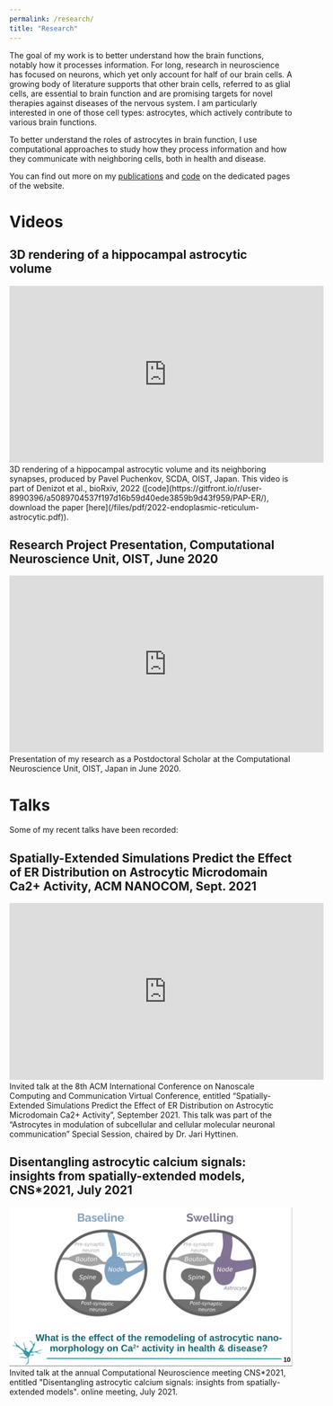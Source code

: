 ```yaml
---
permalink: /research/
title: "Research"
---
```

The goal of my work is to better understand how the brain functions, notably how it processes information. For long, research in neuroscience has focused on neurons, which yet only account for half of our brain cells. A growing body of literature supports that other brain cells, referred to as glial cells, are essential to brain function and are promising targets for novel therapies against diseases of the nervous system. I am particularly interested in one of those cell types: astrocytes, which actively contribute to various brain functions.

To better understand the roles of astrocytes in brain function, I use computational approaches to study how they process information and how they communicate with neighboring cells, both in health and disease.

You can find out more on my [publications](publications) and [code](code) on the dedicated pages of the website.

# Videos 
## 3D rendering of a hippocampal astrocytic volume
<iframe width="560" height="315" src="https://www.youtube.com/embed/bwDJMZDMEeM" title="YouTube video player" frameborder="0" allow="accelerometer; autoplay; clipboard-write; encrypted-media; gyroscope; picture-in-picture" allowfullscreen></iframe>
3D rendering of a hippocampal astrocytic volume and its neighboring synapses, produced by Pavel Puchenkov, SCDA, OIST, Japan. This video is part of Denizot et al., bioRxiv, 2022 ([code](https://gitfront.io/r/user-8990396/a5089704537f197d16b59d40ede3859b9d43f959/PAP-ER/), download the paper [here](/files/pdf/2022-endoplasmic-reticulum-astrocytic.pdf)).

## Research Project Presentation, Computational Neuroscience Unit, OIST, June 2020
<iframe width="560" height="315"
src="https://www.youtube.com/embed/watch?v=KpaIVOMi_tA&t=365s" 
frameborder="0" 
allow="accelerometer; autoplay; encrypted-media; gyroscope; picture-in-picture" 
allowfullscreen></iframe>
Presentation of my research as a Postdoctoral Scholar at the Computational Neuroscience Unit, OIST, Japan in June 2020.

# Talks
Some of my recent talks have been recorded:
## Spatially-Extended Simulations Predict the Effect of ER Distribution on Astrocytic Microdomain Ca2+ Activity, ACM NANOCOM, Sept. 2021
<iframe width="560" height="315" src="https://www.youtube.com/embed/lD4gbLxHFpU" title="YouTube video player" frameborder="0" allow="accelerometer; autoplay; clipboard-write; encrypted-media; gyroscope; picture-in-picture" allowfullscreen></iframe>
Invited talk at the 8th ACM International Conference on Nanoscale Computing and Communication Virtual Conference, entitled “Spatially-Extended Simulations Predict the Effect of ER Distribution on Astrocytic Microdomain Ca2+ Activity”, September 2021. This talk was part of the “Astrocytes in modulation of subcellular and cellular molecular neuronal communication” Special Session, chaired by Dr. Jari Hyttinen.

## Disentangling astrocytic calcium signals: insights from spatially-extended models, CNS*2021, July 2021
[![Disentangling astrocytic calcium signals: insights from spatially-extended models, July 2021](/images/research/ocns-july2021.png)](https://www.youtube.com/watch?v=8ls3dLKFYN0&t=1514s "Disentangling astrocytic calcium signals: insights from spatially-extended models, July 2021")
Invited talk at the annual Computational Neuroscience meeting CNS*2021, entitled "Disentangling astrocytic calcium signals: insights from spatially-extended models". online meeting, July 2021.
